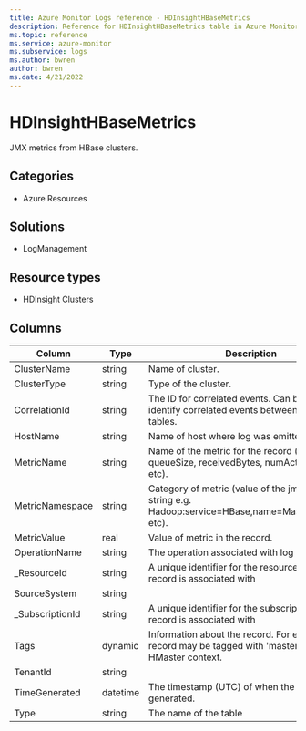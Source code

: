 ```yaml
---
title: Azure Monitor Logs reference - HDInsightHBaseMetrics
description: Reference for HDInsightHBaseMetrics table in Azure Monitor Logs.
ms.topic: reference
ms.service: azure-monitor
ms.subservice: logs
ms.author: bwren
author: bwren
ms.date: 4/21/2022
---
```


# HDInsightHBaseMetrics

 JMX metrics from HBase clusters.

## Categories

- Azure Resources
## Solutions

- LogManagement
## Resource types

- HDInsight Clusters




## Columns

| Column | Type | Description |
| --- | --- | --- |
| ClusterName | string | Name of cluster. |
| ClusterType | string | Type of the cluster. |
| CorrelationId | string | The ID for correlated events. Can be used to identify correlated events between multiple tables. |
| HostName | string | Name of host where log was emitted. |
| MetricName | string | Name of the metric for the record (e.g. queueSize, receivedBytes, numActiveHandler, etc). |
| MetricNamespace | string | Category of metric (value of the jmx query string e.g. Hadoop:service=HBase,name=Master,sub=IPC, etc).  |
| MetricValue | real | Value of metric in the record. |
| OperationName | string | The operation associated with log record. |
| _ResourceId | string | A unique identifier for the resource that the record is associated with |
| SourceSystem | string |  |
| _SubscriptionId | string | A unique identifier for the subscription that the record is associated with |
| Tags | dynamic | Information about the record. For example a record may be tagged with 'master' if it is in the HMaster context. |
| TenantId | string |  |
| TimeGenerated | datetime | The timestamp (UTC) of when the log was generated. |
| Type | string | The name of the table |
